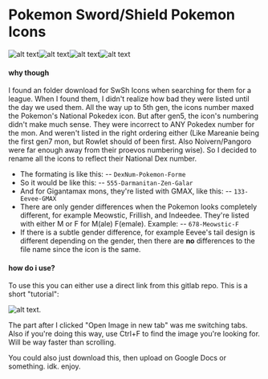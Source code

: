 # Pokemon Sword/Shield Pokemon Icons
![alt text](https://gitlab.com/SaviorEdge/pokemon-icons-gen-8/-/raw/master/Icons/555-Darmanitan.png "Darmanitan Icon")![alt text](https://gitlab.com/SaviorEdge/pokemon-icons-gen-8/-/raw/master/Icons/555-Darmanitan-Galar.png "Galarian Darmanitan Icon")![alt text](https://gitlab.com/SaviorEdge/pokemon-icons-gen-8/-/raw/master/Icons/555-Darmanitan-Zen.png "Zen Mode Darmanitan Icon")![alt text](https://gitlab.com/SaviorEdge/pokemon-icons-gen-8/-/raw/master/Icons/555-Darmanitan-Zen-Galar.png "Galarian Zen Mode Darmanitan Icon")


#### why though
  I found an folder download for SwSh Icons when searching for them for a league. When I found them, I didn't realize how bad they were listed until the day we used them. All the way up to 5th gen, the icons number maxed the Pokemon's National Pokedex icon. But after gen5, the icon's numbering didn't make much sense. They were incorrect to ANY Pokedex number for the mon. And weren't listed in the right ordering either (Like Mareanie being the first gen7 mon, but Rowlet should of been first. Also Noivern/Pangoro were far enough away from their proevos numbering wise). So I decided to rename all the icons to reflect their National Dex number.
  - The formating is like this:
  -- ``DexNum-Pokemon-Forme``
  - So it would be like this:
  -- ``555-Darmanitan-Zen-Galar``
  - And for Gigantamax mons, they're listed with GMAX, like this:
  -- ``133-Eevee-GMAX``
  - There are only gender differences when the Pokemon looks completely different, for example Meowstic, Frillish, and Indeedee. They're listed with either M or F for M(ale) F(emale). Example:
  -- ``678-Meowstic-F``
  - If there is a subtle gender difference, for example Eevee's tail design is different depending on the gender, then there are **no** differences to the file name since the icon is the same.


#### how do i use?
To use this you can either use a direct link from this gitlab repo. This is a short "tutorial":

![alt text](https://i.imgur.com/84L1uyF.gif "guidethingy").

The part after I clicked "Open Image in new tab" was me switching tabs. Also if you're doing this way, use Ctrl+F to find the image you're looking for. Will be way faster than scrolling.

You could also just download this, then upload on Google Docs or something. idk.
enjoy.